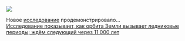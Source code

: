 <!--2025-03-01 13:36:15-->
<div class="yb">
  <div class="rss smaller1 habr"><img src="https://habrastorage.org/getpro/habr/upload_files/df5/aaf/391/df5aaf391b92f117fd197a65717a6d58.jpg" /><p>Новое <a href="http://www.science.org/doi/10.1126/science.adp3491?adobe_mc=MCMID%3D91196085935417329474603991401538090131%7CMCORGID%3D242B6472541199F70A4C98A6%2540AdobeOrg%7CTS%3D1740542353" rel="noopener noreferrer nofollow">исследование</a> продемонстрировало... <br><a class="light" href="https://habr.com/ru/news/887028/?utm_source=habrahabr&utm_medium=rss&utm_campaign=887028">Исследование показывает, как орбита Земли вызывает ледниковые периоды; ждём следующий через 11 000 лет</a></div>
</div>
